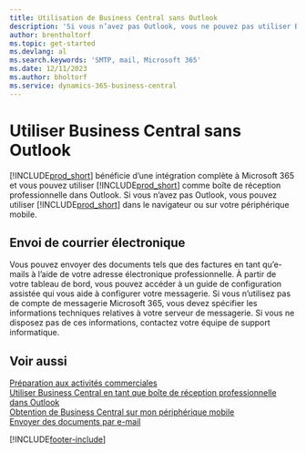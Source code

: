 ```yaml
---
title: Utilisation de Business Central sans Outlook
description: 'Si vous n’avez pas Outlook, vous ne pouvez pas utiliser Business Central comme boîte de réception professionnelle dans Outlook, mais vous pouvez utiliser un navigateur ou votre périphérique mobile.'
author: brentholtorf
ms.topic: get-started
ms.devlang: al
ms.search.keywords: 'SMTP, mail, Microsoft 365'
ms.date: 12/11/2023
ms.author: bholtorf
ms.service: dynamics-365-business-central
---
```

# <a name="use-business-central-without-outlook"></a>Utiliser Business Central sans Outlook
[!INCLUDE[prod_short](includes/prod_short.md)] bénéficie d’une intégration complète à Microsoft 365 et vous pouvez utiliser [!INCLUDE[prod_short](includes/prod_short.md)] comme boîte de réception professionnelle dans Outlook. Si vous n’avez pas Outlook, vous pouvez utiliser [!INCLUDE[prod_short](includes/prod_short.md)] dans le navigateur ou sur votre périphérique mobile.  

## <a name="sending-email"></a>Envoi de courrier électronique
Vous pouvez envoyer des documents tels que des factures en tant qu’e-mails à l’aide de votre adresse électronique professionnelle. À partir de votre tableau de bord, vous pouvez accéder à un guide de configuration assistée qui vous aide à configurer votre messagerie. Si vous n’utilisez pas de compte de messagerie Microsoft 365, vous devez spécifier les informations techniques relatives à votre serveur de messagerie. Si vous ne disposez pas de ces informations, contactez votre équipe de support informatique.  


## <a name="see-also"></a>Voir aussi
[Préparation aux activités commerciales](ui-get-ready-business.md)  
[Utiliser Business Central en tant que boîte de réception professionnelle dans Outlook](admin-outlook.md)  
[Obtention de Business Central sur mon périphérique mobile](install-mobile-app.md)  
[Envoyer des documents par e-mail](ui-how-send-documents-email.md)


[!INCLUDE[footer-include](includes/footer-banner.md)]

